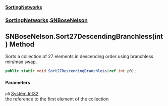 #### [SortingNetworks](index.md 'index')
### [SortingNetworks](SortingNetworks.md 'SortingNetworks').[SNBoseNelson](SortingNetworks_SNBoseNelson.md 'SortingNetworks.SNBoseNelson')
## SNBoseNelson.Sort27DescendingBranchless(int) Method
Sorts a collection of 27 elements in descending order using branchless min/max swap.  
```csharp
public static void Sort27DescendingBranchless(ref int p0);
```
#### Parameters
<a name='SortingNetworks_SNBoseNelson_Sort27DescendingBranchless(int)_p0'></a>
`p0` [System.Int32](https://docs.microsoft.com/en-us/dotnet/api/System.Int32 'System.Int32')  
the reference to the first element of the collection
  

